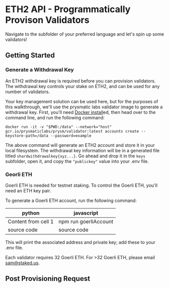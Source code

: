 # ETH2 API - Programmatically Provison Validators

Navigate to the subfolder of your preferred language and let's spin up some validators!

## Getting Started

### Generate a Withdrawal Key
An ETH2 withdrawal key is required before you can provision validators. The withdrawal key controls your stake on ETH2, and can be used for any number of validators.

Your key management solution can be used here, but for the purposes of this walkthrough, we'll use the prysmatic labs validator image to generate a withdrawal key. First, you'll need [Docker install](https://docs.docker.com/get-docker/)ed, then head over to the command line, and run the following command:

```
docker run -it -v "$PWD:/data" --network="host" gcr.io/prysmaticlabs/prysm/validator:latest accounts create --keystore-path=/data --password=example
```

The above command will generate an ETH2 account and store it in your local filesystem. The withdrawal key information will be in a generated file titled ``shardwithdrawalkey{xyz...}``. Go ahead and drop it in the ``keys`` subfolder, open it, and copy the ``"publickey"`` value into your .env file.

### Georli ETH
Goerli ETH is needed for testnet staking. To control the Goerli ETH, you'll need an ETH key pair.

To generate a Goerli ETH account, run the following command:

python | javascript
------------ | -------------
Content from cell 1 | npm run goerliAccount
source code | source code

This will print the associated address and private key; add these to your .env file. 

Each validator requires 32 Goerli ETH. For >32 Goerli ETH, please email sam@staked.us. 

## Post Provisioning Request


